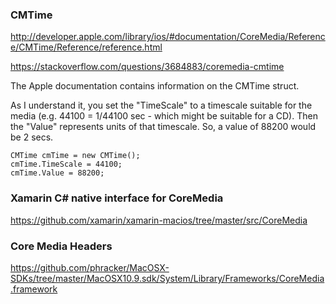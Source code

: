 
### CMTime
http://developer.apple.com/library/ios/#documentation/CoreMedia/Reference/CMTime/Reference/reference.html

https://stackoverflow.com/questions/3684883/coremedia-cmtime

The Apple documentation contains information on the CMTime struct.

As I understand it, you set the "TimeScale" to a timescale suitable for the media (e.g. 44100 = 1/44100 sec - which might be suitable for a CD). Then the "Value" represents units of that timescale. So, a value of 88200 would be 2 secs.
```
CMTime cmTime = new CMTime();
cmTime.TimeScale = 44100;
cmTime.Value = 88200;
``` 

### Xamarin C# native interface for CoreMedia

https://github.com/xamarin/xamarin-macios/tree/master/src/CoreMedia

### Core Media Headers
https://github.com/phracker/MacOSX-SDKs/tree/master/MacOSX10.9.sdk/System/Library/Frameworks/CoreMedia.framework